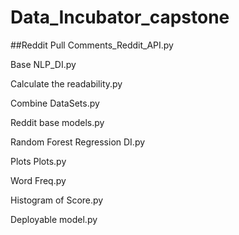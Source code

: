 # Data_Incubator_capstone

##Reddit Pull Comments_Reddit_API.py

Base NLP_DI.py

Calculate the readability.py

Combine DataSets.py

Reddit base models.py

Random Forest Regression DI.py


Plots
Plots.py

Word Freq.py

Histogram of Score.py 


Deployable model.py 
